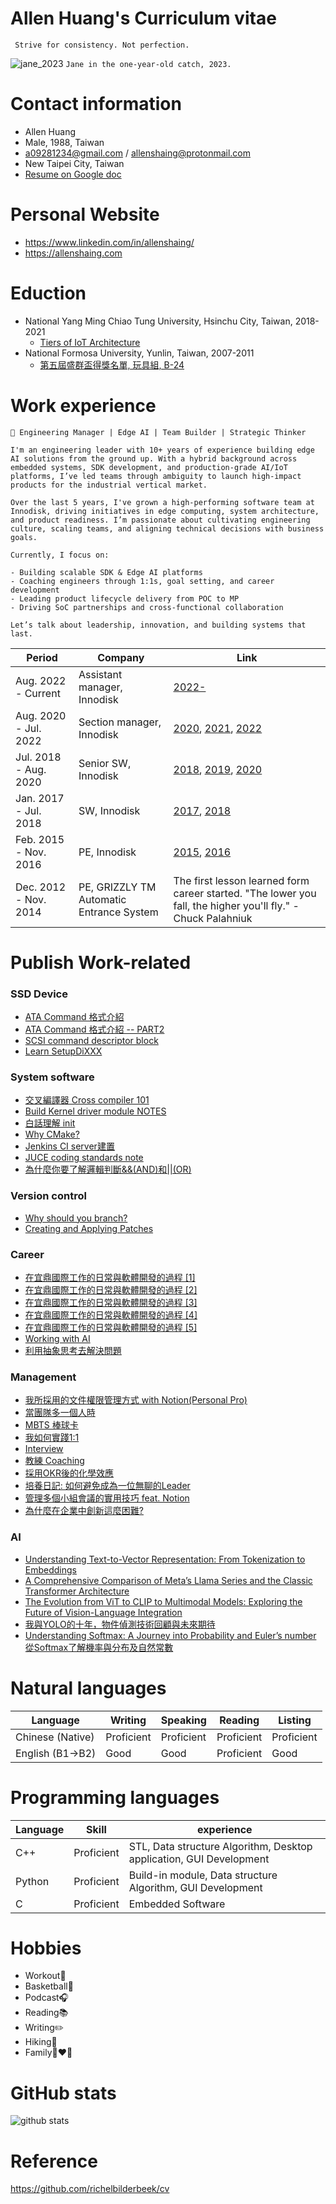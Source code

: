 # Allen Huang's Curriculum vitae
` Strive for consistency. Not perfection.`

![jane_2023](jane_2023.jpg)
`Jane in the one-year-old catch, 2023.`

# Contact information
- Allen Huang
- Male, 1988, Taiwan
- a09281234@gmail.com / allenshaing@protonmail.com
- New Taipei City, Taiwan
- [Resume on Google doc](https://docs.google.com/document/d/1c-J7vfFyDerCdbbMqLhyEJbginZ0vk_I-R4EwXHyIFU/edit?usp=sharing)

# Personal Website
- https://www.linkedin.com/in/allenshaing/
- https://allenshaing.com

# Eduction
- National Yang Ming Chiao Tung University, Hsinchu City, Taiwan, 2018-2021
  - [Tiers of IoT Architecture](https://hdl.handle.net/11296/z872wv)
- National Formosa University, Yunlin, Taiwan, 2007-2011
  - [第五屆盛群盃得獎名單, 玩具組, B-24](https://mcu.holtek.com.tw/mcugame18/history.aspx)  

# Work experience
```
🚀 Engineering Manager | Edge AI | Team Builder | Strategic Thinker

I'm an engineering leader with 10+ years of experience building edge AI solutions from the ground up. With a hybrid background across embedded systems, SDK development, and production-grade AI/IoT platforms, I’ve led teams through ambiguity to launch high-impact products for the industrial vertical market.

Over the last 5 years, I've grown a high-performing software team at Innodisk, driving initiatives in edge computing, system architecture, and product readiness. I’m passionate about cultivating engineering culture, scaling teams, and aligning technical decisions with business goals.

Currently, I focus on:

- Building scalable SDK & Edge AI platforms
- Coaching engineers through 1:1s, goal setting, and career development
- Leading product lifecycle delivery from POC to MP
- Driving SoC partnerships and cross-functional collaboration

Let’s talk about leadership, innovation, and building systems that last.
```

Period | Company | Link
--- | --- | ---
Aug. 2022 - Current | Assistant manager, Innodisk | [2022-](./2022-/ReadMe.md)
Aug. 2020 - Jul. 2022 | Section manager, Innodisk | [2020](./2020/ReadMe.md), [2021](./2021/ReadMe.md), [2022](./2022-24/ReadMe.md)
Jul. 2018 - Aug. 2020 | Senior SW, Innodisk | [2018](./2018/ReadMe.md), [2019](./2019/ReadMe.md), [2020](./2020/ReadMe.md)
Jan. 2017 - Jul. 2018 | SW, Innodisk | [2017](./2017/ReadMe.md), [2018](./2018/ReadMe.md)
Feb. 2015 - Nov. 2016 | PE, Innodisk | [2015](./2015/ReadMe.md), [2016](./2016/ReadMe.md)
Dec. 2012 - Nov. 2014 | PE, GRIZZLY TM Automatic Entrance System | The first lesson learned form career started. "The lower you fall, the higher you'll fly." - Chuck Palahniuk

# Publish Work-related

### SSD Device
- [ATA Command 格式介紹](https://allenshaing.notion.site/2017-06-11-ATA-Command-553439f321694a21848bdb4add729ce0?pvs=4)  
- [ATA Command 格式介紹 -- PART2](https://allenshaing.notion.site/2020-04-05-ATA-Command-part2-a0d964aa39784270baebfca7667767a8?pvs=4)  
- [SCSI command descriptor block](https://allenshaing.notion.site/2019-06-26-SCSI-command-descriptor-block-f7e7744ea8bf47f9883010d6844cb1f3?pvs=4)  
- [Learn SetupDiXXX](https://allenshaing.notion.site/2018-03-16-Learn-SetupDiXXX-9e1a48da40e241f3b16b75e8b4eccbcf?pvs=4)  
  
### System software  
- [交叉編譯器 Cross compiler 101](https://allenshaing.notion.site/2021-08-21-Cross-compiler-101-792fd49cf943466e9c852ce8c5ebb7e5?pvs=4)  
- [Build Kernel driver module NOTES](https://allenshaing.notion.site/2021-12-17-Build-Kernel-driver-module-NOTE-715fc8003405497b820540286a8fa84b?pvs=4)  
- [白話理解 init](https://allenshaing.notion.site/2022-10-27-init-0db5e2ed212f44ebb173b13a4734134e?pvs=4)  
- [Why CMake?](https://allenshaing.notion.site/2022-01-24-Why-CMake-13173d2363154b7092852108aad5861a?pvs=4)  
- [Jenkins CI server建置](https://allenshaing.notion.site/2017-10-05-jenkins-CI-server-1207a8294bb04d24b84d1ac670450c1b?pvs=4)  
- [JUCE coding standards note](https://allenshaing.notion.site/2018-05-13-JUCE-coding-standards-note-a74d6144e9604471b4f3275042d47085?pvs=4)  
- [為什麼你要了解邏輯判斷&&(AND)和||(OR)](https://allenshaing.notion.site/2018-07-07-AND-OR-3517b2f314ad488eb238c72112b23f74?pvs=4)  
  
### Version control  
- [Why should you branch?](https://allenshaing.notion.site/2018-06-02-Why-should-you-branch-fabb13d056074be6adda9d8fba7f6cdc?pvs=4)  
- [Creating and Applying Patches](https://allenshaing.notion.site/2018-08-13-Creating-and-Applying-Patches-97c7e7e7105c44789684caa0a32eebe5?pvs=4)  
  
### Career 
- [在宜鼎國際工作的日常與軟體開發的過程 [1]](https://medium.com/@AllenShaing/%E5%9C%A8%E5%AE%9C%E9%BC%8E%E5%9C%8B%E9%9A%9B%E5%B7%A5%E4%BD%9C%E7%9A%84%E6%97%A5%E5%B8%B8%E8%88%87%E8%BB%9F%E9%AB%94%E9%96%8B%E7%99%BC%E7%9A%84%E9%81%8E%E7%A8%8B-1-75cc9d3ff185)  
- [在宜鼎國際工作的日常與軟體開發的過程 [2]](https://medium.com/@AllenShaing/%E5%9C%A8%E5%AE%9C%E9%BC%8E%E5%9C%8B%E9%9A%9B%E5%B7%A5%E4%BD%9C%E7%9A%84%E6%97%A5%E5%B8%B8%E8%88%87%E8%BB%9F%E9%AB%94%E9%96%8B%E7%99%BC%E7%9A%84%E9%81%8E%E7%A8%8B-2-92c8bc029cf)  
- [在宜鼎國際工作的日常與軟體開發的過程 [3]](https://medium.com/@AllenShaing/%E5%9C%A8%E5%AE%9C%E9%BC%8E%E5%9C%8B%E9%9A%9B%E5%B7%A5%E4%BD%9C%E7%9A%84%E6%97%A5%E5%B8%B8%E8%88%87%E8%BB%9F%E9%AB%94%E9%96%8B%E7%99%BC%E7%9A%84%E9%81%8E%E7%A8%8B-3-6da0a537728b)  
- [在宜鼎國際工作的日常與軟體開發的過程 [4]](https://medium.com/@AllenShaing/%E5%9C%A8%E5%AE%9C%E9%BC%8E%E5%9C%8B%E9%9A%9B%E5%B7%A5%E4%BD%9C%E7%9A%84%E6%97%A5%E5%B8%B8%E8%88%87%E8%BB%9F%E9%AB%94%E9%96%8B%E7%99%BC%E7%9A%84%E9%81%8E%E7%A8%8B-4-3e9356bb1f8d)  
- [在宜鼎國際工作的日常與軟體開發的過程 [5]](https://medium.com/@AllenShaing/%E5%9C%A8%E5%AE%9C%E9%BC%8E%E5%9C%8B%E9%9A%9B%E5%B7%A5%E4%BD%9C%E7%9A%84%E6%97%A5%E5%B8%B8%E8%88%87%E8%BB%9F%E9%AB%94%E9%96%8B%E7%99%BC%E7%9A%84%E9%81%8E%E7%A8%8B-5-da0fee20ed60)   
- [Working with AI](https://medium.com/allenshaing/working-with-ai-b6da1a394f54)  
- [利用抽象思考去解決問題](https://medium.com/allenshaing/%E5%88%A9%E7%94%A8%E6%8A%BD%E8%B1%A1%E6%80%9D%E8%80%83%E5%8E%BB%E8%A7%A3%E6%B1%BA%E5%95%8F%E9%A1%8C-61856021621e)

### Management  
- [我所採用的文件權限管理方式 with Notion(Personal Pro)](https://medium.com/@AllenShaing/%E6%88%91%E6%89%80%E6%8E%A1%E7%94%A8%E7%9A%84%E6%96%87%E4%BB%B6%E6%AC%8A%E9%99%90%E7%AE%A1%E7%90%86%E6%96%B9%E5%BC%8F-with-notion-personal-pro-b2da8b0d5a13)  
- [當團隊多一個人時](https://medium.com/allenshaing/%E7%95%B6%E5%9C%98%E9%9A%8A%E5%A4%9A%E4%B8%80%E5%80%8B%E4%BA%BA%E6%99%82-7287345c4f09)  
- [MBTS 棒球卡](https://medium.com/allenshaing/mbts-%E6%A3%92%E7%90%83%E5%8D%A1-19da1c43d7a9)  
- [我如何實踐1:1](https://medium.com/allenshaing/%E6%88%91%E5%A6%82%E4%BD%95%E5%AF%A6%E8%B8%901-1-32efe7721a1d)  
- [Interview](https://medium.com/allenshaing/interview-a16e2d6b58f2)  
- [教練 Coaching](https://medium.com/allenshaing/%E6%95%99%E7%B7%B4-coaching-ce06b3c30c15)  
- [採用OKR後的化學效應](https://medium.com/1-1-with-ateam/%E6%8E%A1%E7%94%A8okr%E5%BE%8C%E7%9A%84%E5%8C%96%E5%AD%B8%E6%95%88%E6%87%89-cd9a6154ae0f)
- [培養日記: 如何避免成為一位無聊的Leader](https://medium.com/p/5902966e25fd)
- [管理多個小組會議的實用技巧 feat. Notion](https://medium.com/1-1-with-ateam/%E7%AE%A1%E7%90%86%E5%A4%9A%E5%80%8B%E5%B0%8F%E7%B5%84%E6%9C%83%E8%AD%B0%E7%9A%84%E5%AF%A6%E7%94%A8%E6%8A%80%E5%B7%A7-feat-notion-93a189b83bb3)
- [為什麼在企業中創新這麼困難?](https://allenshaing.com/%E7%82%BA%E4%BB%80%E9%BA%BC%E5%9C%A8%E4%BC%81%E6%A5%AD%E4%B8%AD%E5%89%B5%E6%96%B0%E9%80%99%E9%BA%BC%E5%9B%B0%E9%9B%A3-5b46b6f101ed)

### AI
- [Understanding Text-to-Vector Representation: From Tokenization to Embeddings](https://medium.com/a-intelligence/understanding-text-to-vector-representation-from-tokenization-to-embeddings-b59dfdabbbae)
- [A Comprehensive Comparison of Meta’s Llama Series and the Classic Transformer Architecture](https://medium.com/a-intelligence/a-comprehensive-comparison-of-metas-llama-series-1-2-and-the-classic-transformer-architecture-22de96d54795)
- [The Evolution from ViT to CLIP to Multimodal Models: Exploring the Future of Vision-Language Integration](https://medium.com/p/91672ab3b47a)
- [我與YOLO的十年，物件偵測技術回顧與未來期待](https://medium.com/p/ca1793e84782)  
- [Understanding Softmax: A Journey into Probability and Euler’s number 從Softmax了解機率與分布及自然常數](https://medium.com/allenshaing/%E5%BE%9Esoftmax%E4%BA%86%E8%A7%A3%E6%A9%9F%E7%8E%87%E8%88%87%E5%88%86%E5%B8%83%E5%8F%8A%E8%87%AA%E7%84%B6%E5%B0%8D%E6%95%B8-9bf9a44eaa08)  

# Natural languages
Language | Writing | Speaking | Reading | Listing
--- | --- | --- | --- | ---
Chinese (Native) | Proficient | Proficient | Proficient | Proficient
English (B1->B2) | Good | Good | Proficient | Good

# Programming languages
Language | Skill | experience
--- | --- | --- 
C++ | Proficient | STL, Data structure Algorithm, Desktop application, GUI Development
Python | Proficient | Build-in module, Data structure Algorithm, GUI Development
C | Proficient | Embedded Software

# Hobbies
- Workout💪
- Basketball🏀
- Podcast🎧
- Reading📚
- Writing✏️
- Hiking🥾
- Family👩‍❤️‍👨


# GitHub stats
![github stats](https://github-readme-stats.vercel.app/api?username=shaing&show_icons=true)

# Reference
https://github.com/richelbilderbeek/cv

